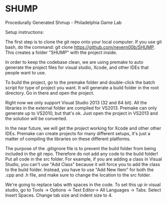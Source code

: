 SHUMP
=====

Procedurally Generated Shmup - Philadelphia Game Lab

Setup instructions:

The first step is to clone the git repo onto your local computer. If you use git bash, do the command: git clone https://github.com/nevern00b/SHUMP. This creates a folder "SHUMP" with the project inside.

In order to keep the codebase clean, we are using premake to auto generate the project files for visual studio, Xcode, and other IDEs that people want to use.

To build the project, go to the premake folder and double-click the batch script for type of project you want. It will generate a build folder in the root directory. Go in there and open the project.

Right now we only support Visual Studio 2013 (32 and 64 bit). All the libraries in the external folder are compiled for VS2013. Premake can only generate up to VS2010, but that's ok. Just open the project in VS2013 and the solution will be converted. 

In the near future, we will get the project working for Xcode and other other IDEs. Premake can create projects for many different setups, it's just a matter of compiling the libraries on these different platforms.

The purpose of the .gitignore file is to prevent the build folder from being included in the git repo. Therefore do not add any code to the build folder! Put all code in the src folder. For example, if you are adding a class in Visual Studio, you can't use "Add Class" because it will force you to add the class to the build folder. Instead, you have to use "Add New Item" for both the .cpp and .h file, and make sure to change the location to the src folder. 

We're going to replace tabs with spaces in the code. To set this up in visual studio, go to Tools -> Options -> Text Editor-> All Languages -> Tabs. Select Insert Spaces. Change tab size and indent size to 4.